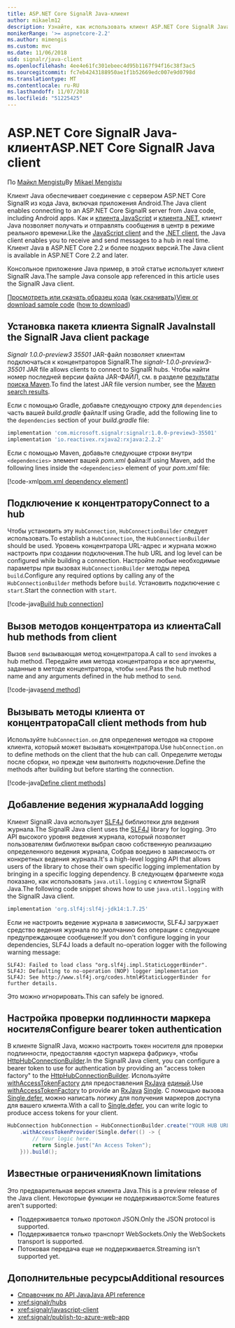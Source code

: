 ```yaml
---
title: ASP.NET Core SignalR Java-клиент
author: mikaelm12
description: Узнайте, как использовать клиент ASP.NET Core SignalR Java.
monikerRange: '>= aspnetcore-2.2'
ms.author: mimengis
ms.custom: mvc
ms.date: 11/06/2018
uid: signalr/java-client
ms.openlocfilehash: 4ee4e61fc301ebeec4d95b1167f94f16c38f3ac5
ms.sourcegitcommit: fc7eb4243188950ae1f1b52669edc007e9d0798d
ms.translationtype: MT
ms.contentlocale: ru-RU
ms.lasthandoff: 11/07/2018
ms.locfileid: "51225425"
---
```

# <a name="aspnet-core-signalr-java-client"></a><span data-ttu-id="ab24a-103">ASP.NET Core SignalR Java-клиент</span><span class="sxs-lookup"><span data-stu-id="ab24a-103">ASP.NET Core SignalR Java client</span></span>

<span data-ttu-id="ab24a-104">По [Майкл Mengistu](https://twitter.com/MikaelM_12)</span><span class="sxs-lookup"><span data-stu-id="ab24a-104">By [Mikael Mengistu](https://twitter.com/MikaelM_12)</span></span>

<span data-ttu-id="ab24a-105">Клиент Java обеспечивает соединение с сервером ASP.NET Core SignalR из кода Java, включая приложения Android.</span><span class="sxs-lookup"><span data-stu-id="ab24a-105">The Java client enables connecting to an ASP.NET Core SignalR server from Java code, including Android apps.</span></span> <span data-ttu-id="ab24a-106">Как и [клиента JavaScript](xref:signalr/javascript-client) и [клиента .NET](xref:signalr/dotnet-client), клиент Java позволяет получать и отправлять сообщения в центр в режиме реального времени.</span><span class="sxs-lookup"><span data-stu-id="ab24a-106">Like the [JavaScript client](xref:signalr/javascript-client) and the [.NET client](xref:signalr/dotnet-client), the Java client enables you to receive and send messages to a hub in real time.</span></span> <span data-ttu-id="ab24a-107">Клиент Java в ASP.NET Core 2.2 и более поздних версий.</span><span class="sxs-lookup"><span data-stu-id="ab24a-107">The Java client is available in ASP.NET Core 2.2 and later.</span></span>

<span data-ttu-id="ab24a-108">Консольное приложение Java пример, в этой статье использует клиент SignalR Java.</span><span class="sxs-lookup"><span data-stu-id="ab24a-108">The sample Java console app referenced in this article uses the SignalR Java client.</span></span>

<span data-ttu-id="ab24a-109">[Просмотреть или скачать образец кода](https://github.com/aspnet/Docs/tree/master/aspnetcore/signalr/java-client/sample) ([как скачивать](xref:index#how-to-download-a-sample))</span><span class="sxs-lookup"><span data-stu-id="ab24a-109">[View or download sample code](https://github.com/aspnet/Docs/tree/master/aspnetcore/signalr/java-client/sample) ([how to download](xref:index#how-to-download-a-sample))</span></span>

## <a name="install-the-signalr-java-client-package"></a><span data-ttu-id="ab24a-110">Установка пакета клиента SignalR Java</span><span class="sxs-lookup"><span data-stu-id="ab24a-110">Install the SignalR Java client package</span></span>

<span data-ttu-id="ab24a-111">*Signalr 1.0.0-preview3 35501* JAR-файл позволяет клиентам подключаться к концентраторов SignalR.</span><span class="sxs-lookup"><span data-stu-id="ab24a-111">The *signalr-1.0.0-preview3-35501* JAR file allows clients to connect to SignalR hubs.</span></span> <span data-ttu-id="ab24a-112">Чтобы найти номер последней версии файла JAR-ФАЙЛ, см. в разделе [результаты поиска Maven](https://search.maven.org/search?q=g:com.microsoft.signalr%20AND%20a:signalr).</span><span class="sxs-lookup"><span data-stu-id="ab24a-112">To find the latest JAR file version number, see the [Maven search results](https://search.maven.org/search?q=g:com.microsoft.signalr%20AND%20a:signalr).</span></span>

<span data-ttu-id="ab24a-113">Если с помощью Gradle, добавьте следующую строку для `dependencies` часть вашей *build.gradle* файла:</span><span class="sxs-lookup"><span data-stu-id="ab24a-113">If using Gradle, add the following line to the `dependencies` section of your *build.gradle* file:</span></span>

```gradle
implementation 'com.microsoft.signalr:signalr:1.0.0-preview3-35501'
implementation 'io.reactivex.rxjava2:rxjava:2.2.2'
```

<span data-ttu-id="ab24a-114">Если с помощью Maven, добавьте следующие строки внутри `<dependencies>` элемент вашей *pom.xml* файла:</span><span class="sxs-lookup"><span data-stu-id="ab24a-114">If using Maven, add the following lines inside the `<dependencies>` element of your *pom.xml* file:</span></span>

[!code-xml[pom.xml dependency element](java-client/sample/pom.xml?name=snippet_dependencyElement)]

## <a name="connect-to-a-hub"></a><span data-ttu-id="ab24a-115">Подключение к концентратору</span><span class="sxs-lookup"><span data-stu-id="ab24a-115">Connect to a hub</span></span>

<span data-ttu-id="ab24a-116">Чтобы установить эту `HubConnection`, `HubConnectionBuilder` следует использовать.</span><span class="sxs-lookup"><span data-stu-id="ab24a-116">To establish a `HubConnection`, the `HubConnectionBuilder` should be used.</span></span> <span data-ttu-id="ab24a-117">Уровень концентратора URL-адрес и журнала можно настроить при создании подключения.</span><span class="sxs-lookup"><span data-stu-id="ab24a-117">The hub URL and log level can be configured while building a connection.</span></span> <span data-ttu-id="ab24a-118">Настройте любые необходимые параметры при вызовах `HubConnectionBuilder` методы перед `build`.</span><span class="sxs-lookup"><span data-stu-id="ab24a-118">Configure any required options by calling any of the `HubConnectionBuilder` methods before `build`.</span></span> <span data-ttu-id="ab24a-119">Установить подключение с `start`.</span><span class="sxs-lookup"><span data-stu-id="ab24a-119">Start the connection with `start`.</span></span>

[!code-java[Build hub connection](java-client/sample/src/main/java/Chat.java?range=16-17)]

## <a name="call-hub-methods-from-client"></a><span data-ttu-id="ab24a-120">Вызов методов концентратора из клиента</span><span class="sxs-lookup"><span data-stu-id="ab24a-120">Call hub methods from client</span></span>

<span data-ttu-id="ab24a-121">Вызов `send` вызывающая метод концентратора.</span><span class="sxs-lookup"><span data-stu-id="ab24a-121">A call to `send` invokes a hub method.</span></span> <span data-ttu-id="ab24a-122">Передайте имя метода концентратора и все аргументы, заданные в методе концентратора, чтобы `send`.</span><span class="sxs-lookup"><span data-stu-id="ab24a-122">Pass the hub method name and any arguments defined in the hub method to `send`.</span></span>

[!code-java[send method](java-client/sample/src/main/java/Chat.java?range=28)]

## <a name="call-client-methods-from-hub"></a><span data-ttu-id="ab24a-123">Вызывать методы клиента от концентратора</span><span class="sxs-lookup"><span data-stu-id="ab24a-123">Call client methods from hub</span></span>

<span data-ttu-id="ab24a-124">Используйте `hubConnection.on` для определения методов на стороне клиента, который может вызывать концентратора.</span><span class="sxs-lookup"><span data-stu-id="ab24a-124">Use `hubConnection.on` to define methods on the client that the hub can call.</span></span> <span data-ttu-id="ab24a-125">Определите методы после сборки, но прежде чем выполнять подключение.</span><span class="sxs-lookup"><span data-stu-id="ab24a-125">Define the methods after building but before starting the connection.</span></span>

[!code-java[Define client methods](java-client/sample/src/main/java/Chat.java?range=19-21)]

## <a name="add-logging"></a><span data-ttu-id="ab24a-126">Добавление ведения журнала</span><span class="sxs-lookup"><span data-stu-id="ab24a-126">Add logging</span></span>

<span data-ttu-id="ab24a-127">Клиент SignalR Java использует [SLF4J](https://www.slf4j.org/) библиотеки для ведения журнала.</span><span class="sxs-lookup"><span data-stu-id="ab24a-127">The SignalR Java client uses the [SLF4J](https://www.slf4j.org/) library for logging.</span></span> <span data-ttu-id="ab24a-128">Это API высокого уровня ведения журнала, который позволяет пользователям библиотеки выбрал свою собственную реализацию определенного ведения журнала, Собрав воедино в зависимость от конкретных ведения журнала.</span><span class="sxs-lookup"><span data-stu-id="ab24a-128">It's a high-level logging API that allows users of the library to chose their own specific logging implementation by bringing in a specific logging dependency.</span></span> <span data-ttu-id="ab24a-129">В следующем фрагменте кода показано, как использовать `java.util.logging` с клиентом SignalR Java.</span><span class="sxs-lookup"><span data-stu-id="ab24a-129">The following code snippet shows how to use `java.util.logging` with the SignalR Java client.</span></span>

```gradle
implementation 'org.slf4j:slf4j-jdk14:1.7.25'
```

<span data-ttu-id="ab24a-130">Если не настроить ведение журнала в зависимости, SLF4J загружает средство ведения журнала по умолчанию без операции с следующее предупреждающее сообщение:</span><span class="sxs-lookup"><span data-stu-id="ab24a-130">If you don't configure logging in your dependencies, SLF4J loads a default no-operation logger with the following warning message:</span></span>

```
SLF4J: Failed to load class "org.slf4j.impl.StaticLoggerBinder".
SLF4J: Defaulting to no-operation (NOP) logger implementation
SLF4J: See http://www.slf4j.org/codes.html#StaticLoggerBinder for further details.
```

<span data-ttu-id="ab24a-131">Это можно игнорировать.</span><span class="sxs-lookup"><span data-stu-id="ab24a-131">This can safely be ignored.</span></span>


## <a name="configure-bearer-token-authentication"></a><span data-ttu-id="ab24a-132">Настройка проверки подлинности маркера носителя</span><span class="sxs-lookup"><span data-stu-id="ab24a-132">Configure bearer token authentication</span></span>

<span data-ttu-id="ab24a-133">В клиенте SignalR Java, можно настроить токен носителя для проверки подлинности, предоставляя «доступ маркера фабрику», чтобы [HttpHubConnectionBuilder](/java/api/com.microsoft.signalr._http_hub_connection_builder?view=aspnet-signalr-java).</span><span class="sxs-lookup"><span data-stu-id="ab24a-133">In the SignalR Java client, you can configure a bearer token to use for authentication by providing an "access token factory" to the [HttpHubConnectionBuilder](/java/api/com.microsoft.signalr._http_hub_connection_builder?view=aspnet-signalr-java).</span></span> <span data-ttu-id="ab24a-134">Используйте [withAccessTokenFactory](/java/api/com.microsoft.signalr._http_hub_connection_builder.withaccesstokenprovider?view=aspnet-signalr-java#com_microsoft_signalr__http_hub_connection_builder_withAccessTokenProvider_Single_String__) для предоставления [RxJava](https://github.com/ReactiveX/RxJava) [единый<String>](http://reactivex.io/documentation/single.html).</span><span class="sxs-lookup"><span data-stu-id="ab24a-134">Use [withAccessTokenFactory](/java/api/com.microsoft.signalr._http_hub_connection_builder.withaccesstokenprovider?view=aspnet-signalr-java#com_microsoft_signalr__http_hub_connection_builder_withAccessTokenProvider_Single_String__) to provide an [RxJava](https://github.com/ReactiveX/RxJava) [Single<String>](http://reactivex.io/documentation/single.html).</span></span> <span data-ttu-id="ab24a-135">С помощью вызова [Single.defer](http://reactivex.io/RxJava/javadoc/io/reactivex/Single.html#defer-java.util.concurrent.Callable-), можно написать логику для получения маркеров доступа для вашего клиента.</span><span class="sxs-lookup"><span data-stu-id="ab24a-135">With a call to [Single.defer](http://reactivex.io/RxJava/javadoc/io/reactivex/Single.html#defer-java.util.concurrent.Callable-), you can write logic to produce access tokens for your client.</span></span>

```java
HubConnection hubConnection = HubConnectionBuilder.create("YOUR HUB URL HERE")
    .withAccessTokenProvider(Single.defer(() -> {
        // Your logic here.
        return Single.just("An Access Token");
    })).build();
```

## <a name="known-limitations"></a><span data-ttu-id="ab24a-136">Известные ограничения</span><span class="sxs-lookup"><span data-stu-id="ab24a-136">Known limitations</span></span>

<span data-ttu-id="ab24a-137">Это предварительная версия клиента Java.</span><span class="sxs-lookup"><span data-stu-id="ab24a-137">This is a preview release of the Java client.</span></span> <span data-ttu-id="ab24a-138">Некоторые функции не поддерживаются:</span><span class="sxs-lookup"><span data-stu-id="ab24a-138">Some features aren't supported:</span></span>

* <span data-ttu-id="ab24a-139">Поддерживается только протокол JSON.</span><span class="sxs-lookup"><span data-stu-id="ab24a-139">Only the JSON protocol is supported.</span></span>
* <span data-ttu-id="ab24a-140">Поддерживается только транспорт WebSockets.</span><span class="sxs-lookup"><span data-stu-id="ab24a-140">Only the WebSockets transport is supported.</span></span>
* <span data-ttu-id="ab24a-141">Потоковая передача еще не поддерживается.</span><span class="sxs-lookup"><span data-stu-id="ab24a-141">Streaming isn't supported yet.</span></span>

## <a name="additional-resources"></a><span data-ttu-id="ab24a-142">Дополнительные ресурсы</span><span class="sxs-lookup"><span data-stu-id="ab24a-142">Additional resources</span></span>

* [<span data-ttu-id="ab24a-143">Справочник по API Java</span><span class="sxs-lookup"><span data-stu-id="ab24a-143">Java API reference</span></span>](/java/api/com.microsoft.signalr?view=aspnet-signalr-java)
* <xref:signalr/hubs>
* <xref:signalr/javascript-client>
* <xref:signalr/publish-to-azure-web-app>
